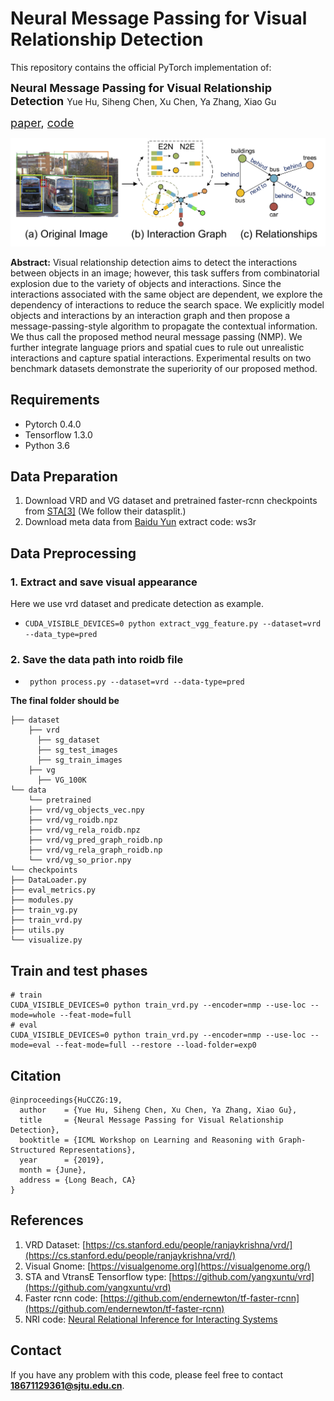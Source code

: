 # Neural Message Passing for Visual Relationship Detection
This repository contains the official PyTorch implementation of:

<font size=4.5>**Neural Message Passing for Visual Relationship Detection** </font>
Yue Hu, Siheng Chen, Xu Chen, Ya Zhang, Xiao Gu

<font size=4.5>[paper](https://users.ece.cmu.edu/~sihengc/paper/19_ICMLW_HuCCZ.pdf), [code](https://github.com/PhyllisH/NMP)</font>

![introduction](NMP_VRD.png)

**Abstract:** Visual relationship detection aims to detect the interactions between objects in an image; however, this task suffers from combinatorial explosion due to the variety of objects and interactions. Since the interactions associated with the same object are dependent, we explore the dependency of interactions to reduce the search space. We explicitly model objects and interactions by an interaction graph and then propose a message-passing-style algorithm to propagate the contextual information. We thus call the proposed method neural message passing (NMP). We further integrate language priors and spatial cues to rule out unrealistic interactions and capture spatial interactions. Experimental results on two benchmark datasets demonstrate the superiority of our proposed method.

## Requirements
- Pytorch 0.4.0
- Tensorflow 1.3.0
- Python 3.6

## Data Preparation

1. Download VRD and VG dataset and pretrained faster-rcnn checkpoints from [STA[3]](https://share.weiyun.com/55KK78Y) (We follow their datasplit.)
2. Download meta data from [Baidu Yun](https://pan.baidu.com/s/1u-T9Tfj_0tO6KocZSAdFAw) extract code: ws3r 


## Data Preprocessing
### 1. Extract and save visual appearance
Here we use vrd dataset and predicate detection as example.

- `CUDA_VISIBLE_DEVICES=0 python extract_vgg_feature.py --dataset=vrd --data_type=pred`

### 2. Save the data path into roidb file

- ` python process.py --dataset=vrd --data-type=pred`

**The final folder should be**

```
├── dataset
    ├── vrd
      ├── sg_dataset
      ├── sg_test_images
      ├── sg_train_images
    ├── vg
      ├── VG_100K
└── data
    └── pretrained
    ├── vrd/vg_objects_vec.npy
    ├── vrd/vg_roidb.npz
    ├── vrd/vg_rela_roidb.npz
    ├── vrd/vg_pred_graph_roidb.np
    ├── vrd/vg_rela_graph_roidb.np
    └── vrd/vg_so_prior.npy
└── checkpoints
├── DataLoader.py
├── eval_metrics.py
├── modules.py
├── train_vg.py
├── train_vrd.py
├── utils.py
└── visualize.py
```

## Train and test phases

```
# train 
CUDA_VISIBLE_DEVICES=0 python train_vrd.py --encoder=nmp --use-loc --mode=whole --feat-mode=full
# eval
CUDA_VISIBLE_DEVICES=0 python train_vrd.py --encoder=nmp --use-loc --mode=eval --feat-mode=full --restore --load-folder=exp0
```

## Citation

```
@inproceedings{HuCCZG:19,
  author    = {Yue Hu, Siheng Chen, Xu Chen, Ya Zhang, Xiao Gu},
  title     = {Neural Message Passing for Visual Relationship Detection},
  booktitle = {ICML Workshop on Learning and Reasoning with Graph-Structured Representations},
  year      = {2019},
  month = {June},
  address = {Long Beach, CA}
}
```

## References

1. VRD Dataset: [https://cs.stanford.edu/people/ranjaykrishna/vrd/](https://cs.stanford.edu/people/ranjaykrishna/vrd/)
2. Visual Gnome:  [https://visualgenome.org](https://visualgenome.org/)
3. STA and VtransE Tensorflow type: [https://github.com/yangxuntu/vrd](https://github.com/yangxuntu/vrd)
4. Faster rcnn code: [https://github.com/endernewton/tf-faster-rcnn](https://github.com/endernewton/tf-faster-rcnn)
5. NRI code: [Neural Relational Inference for Interacting Systems](https://github.com/ethanfetaya/NRI)

## Contact

If you have any problem with this code, please feel free to contact **18671129361@sjtu.edu.cn**.

